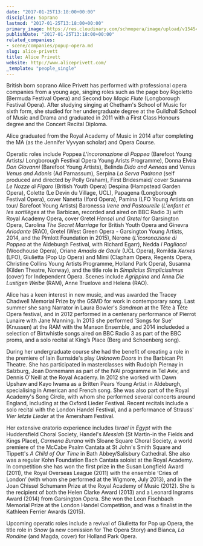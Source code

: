 ```yaml
---
date: "2017-01-25T13:18:00+00:00"
discipline: Soprano
lastmod: "2017-01-25T13:18:00+00:00"
primary_image: https://res.cloudinary.com/schmopera/image/upload/v1545409169/media/webhook-uploads/1485350151359/8602843_orig.jpg.jpg
publishDate: "2017-01-25T13:18:00+00:00"
related_companies:
- scene/companies/popup-opera.md
slug: alice-privett
title: Alice Privett
website: http://www.aliceprivett.com/
_template: "people_single"
---
```


British born soprano Alice Privett has performed with professional opera companies from a young age, singing roles such as the page boy Rigoletto (Bermuda Festival Opera) and Second boy *Magic Flute* (Longborough Festival Opera). After studying singing at Chetham's School of Music for sixth form, she studied for her undergraduate degree at the Guildhall School of Music and Drama and graduated in 2011 with a First Class Honours degree and the Concert Recital Diploma.

Alice graduated from the Royal Academy of Music in 2014 after completing the MA (as the Jennifer Vyvyan scholar) and Opera Course.
   
Operatic roles include Poppea *L'incoronazione di Poppea* (Barefoot Young Artists/ Longborough Festival Opera Young Arists Programme), Donna Elvira *Don Giovanni* (Barefoot Young Artists), Belinda *Dido and Aeneas* and Venus *Venus and Adonis* (Ad Parnassum), Serpina *La Serva Padrona* (self produced and directed by Polly Graham), First Bridesmaid/ cover Susanna *Le Nozze di Figaro* (British Youth Opera) Despina (Hampstead Garden Opera), Colette (Le Devin du Village, UCL), Papagena (Longborough Festival Opera), cover Nanetta (Iford Opera), Pamina (LFO Young Artists on tour/ Barefoot Young Artists) Baronessa *Irene and Pastourelle* (*L'enfant et les sortilèges* at the Barbican, recorded and aired on BBC Radio 3) with Royal Academy Opera, cover Gretel *Hansel und Gretel* for Garsington Opera, Carolina *The Secret Marriage* for British Youth Opera and Ginevra *Ariodante* (RAO), Gretel (West Green Opera - Garsington Young Artists, 2014, and the Pimlott Foundation in 2015), Nerone (*L'icoronazione di Poppea* at the Aldeburgh Festival, with Richard Egarr), Nedda *i Pagliacci* (Woodhouse Opera), Oriane *Amadis de Gaule* (UCL Opera), Romilda *Xerxes* (LFO), Giulietta (Pop Up Opera) and Mimi (Clapham Opera, Regents Opera, Christine Collins Young Artists Programme, Holland Park Opera), Susanna (Kilden Theatre, Norway), and the title role in *Simplicius Simplicissimus* (cover) for Independent Opera. Scenes include *Agrippina* and Anna *Die Lustigen Weibe* (RAM), Anne Truelove and Helena (RAO). 
   
Alice has a keen interest in new music, and was awarded the Tracey Chadwell Memorial Prize by the GSMD for work in contemporary song. Last summer she sang Narrator in Laura Bowler's *Sandman* at the Tête à Tête Opera festival, and in 2012 performed in a centenary performance of Pierrot Lunaire with Jane Manning. In 2013 she performed 'Songs for Sue' (Knussen) at the RAM with the Manson Ensemble, and 2014 includeded a selection of Birtwhistle songs aired on BBC Radio 3 as part of the BBC proms, and a solo recital at King’s Place (Berg and Schoenberg song).
        
During her undergraduate course she had the benefit of creating a role in the premiere of Iain Burnside's play *Unknown Doors* in the Barbican Pit Theatre. She has participated in masterclasses with Rudolph Piernay in Salzburg,  Joan Dornemann as part of the IVAI programme in Tel Aviv, and Dennis O'Neill at the Royal Academy. In 2012 she worked with Dawn Upshaw and Kayo Iwama as a Britten Pears Young Artist in Aldeburgh, specialising in American and French song. She was also part of the Royal Academy's Song Circle, with whom she performed several concerts around England, including at the Oxford Lieder Festival. Recent recitals include a solo recital with the London Handel Festival, and a performance of Strauss' *Vier letzte Lieder* at the Amersham Festival.
    
Her extensive oratorio experience includes *Israel in Egypt* with the Huddersfield Choral Society, Handel's *Messiah* (St Martin-in the Fields and Kings Place), *Carmena Burana* with Sloane Square Choral Society, a world premiere of the McCabe Psalm Cantata at St John's Smith Square and Tippett's *A Child of Our Time* in Bath Abbey/Salisbury Cathedral.  She also was a regular Kohn Foundation Bach Cantata soloist at the Royal Academy. In competition she has won the first prize in the Susan Longfield Award (2011), the Royal Overseas League (2011) with the ensemble ‘Cries of London’ (with whom she performed at the Wigmore, July 2013), and in the Joan Chissel Schumann Prize at the Royal Academy of Music (2012). She is the recipient of both the Helen Clarke Award (2013) and a Leonard Ingrams Award (2014) from Garsington Opera. She won the Leon Fischbach Memorial Prize at the London Handel Competition, and was a finalist in the Kathleen Ferrier Awards (2015).

Upcoming operatic roles include a revival of Giulietta for Pop up Opera, the title role in *Snow* (a new comission for The Opera Story) and Bianca, *La Rondine* (and Magda, cover) for Holland Park Opera.

